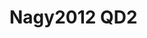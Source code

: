 # Nagy2012 QD2
<a name="material" />
<script type="application/ld+json">

  {
    "@context": "https://schema.org/",
    "@type": "ChemicalSubstance",
    "http://purl.org/dc/terms/conformsTo":
      {
        "@type": "CreativeWork",
        "@id": "https://bioschemas.org/profiles/ChemicalSubstance/0.4-RELEASE/"
      },
    "@id": "https://egonw.github.io/nanowiki/nanowiki128.html#material",
    "name": "Nagy2012 QD2",
    "sameAs: "http://127.0.0.1/mediawiki/index.php/Special:URIResolver/Nagy2012_QD2"
  }
</script>

